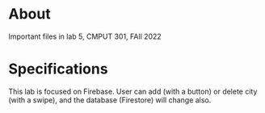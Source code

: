 # About

Important files in lab 5, CMPUT 301, FAll 2022

# Specifications

This lab is focused on Firebase. User can add (with a button) or delete city (with a swipe), and the database (Firestore) will change also.